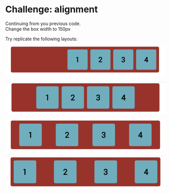 # Challenge: alignment

Continuing from you previous code.  
Change the box width to 150px  

Try replicate the following layouts:
 
![alignment](img/alignment1.png)
  
![alignment](img/alignment2.png)
  
![alignment](img/alignment3.png)
  
![alignment](img/alignment4.png)

